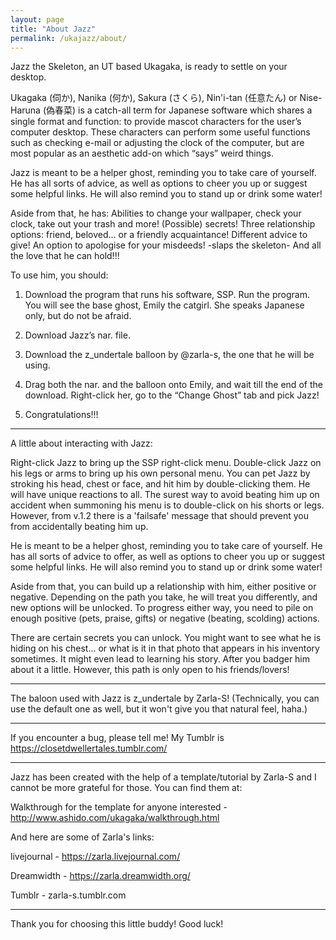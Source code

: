 ```yaml
---
layout: page
title: "About Jazz"
permalink: /ukajazz/about/
---
```


Jazz the Skeleton, an UT based Ukagaka, is ready to settle on your desktop.

Ukagaka (伺か), Nanika (何か), Sakura (さくら), Nin'i-tan (任意たん) or Nise-Haruna (偽春菜) is a catch-all term for Japanese software  which shares a single format and function: to provide mascot  characters for the user’s computer desktop. These characters can  perform some useful functions such as checking e-mail or adjusting the  clock of the computer, but are most popular as an aesthetic add-on which “says” weird things. 

Jazz is meant to be a helper ghost, reminding you to take care of yourself.  He has all sorts of advice, as well as options to cheer you up or suggest some helpful links.  He will also remind you to stand up or drink some water! 

Aside from that, he has:
Abilities to change your wallpaper, check your clock, take out your trash and more!
(Possible) secrets!
Three relationship options: friend, beloved... or a friendly acquaintance!
Different advice to give!
An option to apologise for your misdeeds!
-slaps the skeleton- And all the love that he can hold!!!

To use him, you should:

1. Download the program that runs his software, SSP. Run the program. You will see the base ghost, Emily the catgirl. She speaks Japanese only, but do not be afraid.

2. Download Jazz’s nar. file.

3. Download the z_undertale balloon by @zarla-s​, the one that he will be using.

4. Drag both the nar. and the balloon onto Emily, and wait till the end of the download. Right-click her, go to the “Change Ghost” tab and pick Jazz!

5. Congratulations!!!


---------------------

A little about interacting with Jazz:

Right-click Jazz to bring up the SSP right-click menu. 
Double-click Jazz on his legs or arms to bring up his own personal menu.
You can pet Jazz by stroking his head, chest or face, and hit him by double-clicking them. He will have unique reactions to all.
The surest way to avoid beating him up on accident when summoning his menu is to double-click on his shorts or legs. 
However, from v.1.2 there is a 'failsafe' message that should prevent you from accidentally beating him up.

He is meant to be a helper ghost, reminding you to take care of yourself. 
He has all sorts of advice to offer, as well as options to cheer you up or suggest some helpful links. 
He will also remind you to stand up or drink some water!

Aside from that, you can build up a relationship with him, either positive or negative. 
Depending on the path you take, he will treat you differently, and new options will be unlocked.
To progress either way, you need to pile on enough positive (pets, praise, gifts) or negative (beating, scolding) actions.

There are certain secrets you can unlock. You might want to see what he is hiding on his chest... 
or what is it in that photo that appears in his inventory sometimes.
It might even lead to learning his story. After you badger him about it a little.
However, this path is only open to his friends/lovers!

---------------------

The baloon used with Jazz is z_undertale by Zarla-S! (Technically, you can use the default one as well, but it won't give you that natural feel,
haha.)

---------------------

If you encounter a bug, please tell me! 
My Tumblr is https://closetdwellertales.tumblr.com/

---------------------

Jazz has been created with the help of a template/tutorial by Zarla-S and I cannot be more grateful for those.
You can find them at:

Walkthrough for the template for anyone interested - http://www.ashido.com/ukagaka/walkthrough.html

And here are some of Zarla's links:

livejournal - https://zarla.livejournal.com/

Dreamwidth - https://zarla.dreamwidth.org/

Tumblr - zarla-s.tumblr.com

---------------------

Thank you for choosing this little buddy! Good luck!
